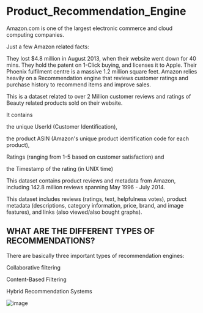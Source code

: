 # Product_Recommendation_Engine
Amazon.com is one of the largest electronic commerce and cloud computing companies.

Just a few Amazon related facts:

They lost $4.8 million in August 2013, when their website went down for 40 mins. They hold the patent on 1-Click buying, and licenses it to Apple. Their Phoenix fulfilment centre is a massive 1.2 million square feet. Amazon relies heavily on a Recommendation engine that reviews customer ratings and purchase history to recommend items and improve sales.

This is a dataset related to over 2 Million customer reviews and ratings of Beauty related products sold on their website.

It contains

the unique UserId (Customer Identification),

the product ASIN (Amazon's unique product identification code for each product),

Ratings (ranging from 1-5 based on customer satisfaction) and

the Timestamp of the rating (in UNIX time)

This dataset contains product reviews and metadata from Amazon, including 142.8 million reviews spanning May 1996 - July 2014.

This dataset includes reviews (ratings, text, helpfulness votes), product metadata (descriptions, category information, price, brand, and image features), and links (also viewed/also bought graphs).

## WHAT ARE THE DIFFERENT TYPES OF RECOMMENDATIONS?

There are basically three important types of recommendation engines:

Collaborative filtering

Content-Based Filtering

Hybrid Recommendation Systems

![image](https://user-images.githubusercontent.com/38532396/118528145-a3093d80-b75f-11eb-8256-03c1eebba9b2.png)
